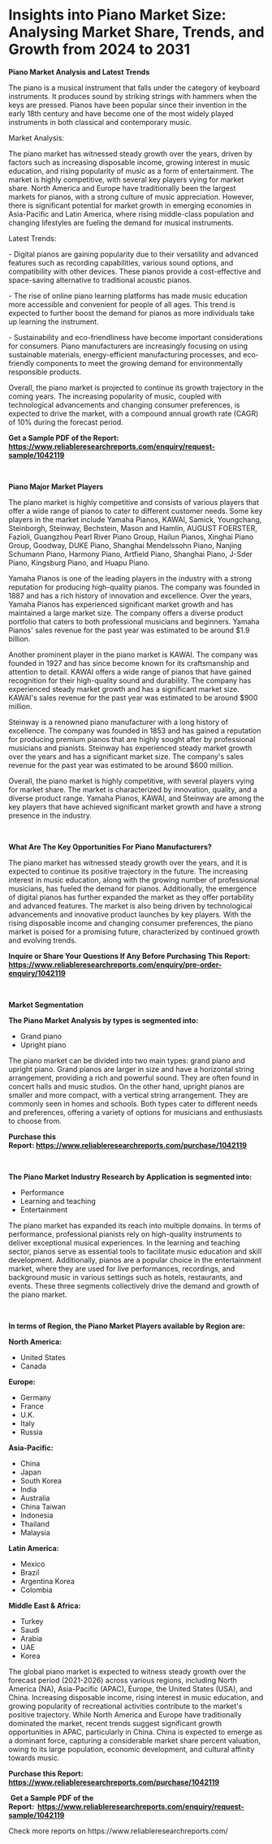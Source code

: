 <p><h1>Insights into Piano Market Size: Analysing Market Share, Trends, and Growth from 2024 to 2031</h1></p><p><strong>Piano Market Analysis and Latest Trends</strong></p>
<p><p>The piano is a musical instrument that falls under the category of keyboard instruments. It produces sound by striking strings with hammers when the keys are pressed. Pianos have been popular since their invention in the early 18th century and have become one of the most widely played instruments in both classical and contemporary music.</p><p>Market Analysis:</p><p>The piano market has witnessed steady growth over the years, driven by factors such as increasing disposable income, growing interest in music education, and rising popularity of music as a form of entertainment. The market is highly competitive, with several key players vying for market share. North America and Europe have traditionally been the largest markets for pianos, with a strong culture of music appreciation. However, there is significant potential for market growth in emerging economies in Asia-Pacific and Latin America, where rising middle-class population and changing lifestyles are fueling the demand for musical instruments.</p><p>Latest Trends:</p><p>- Digital pianos are gaining popularity due to their versatility and advanced features such as recording capabilities, various sound options, and compatibility with other devices. These pianos provide a cost-effective and space-saving alternative to traditional acoustic pianos.</p><p>- The rise of online piano learning platforms has made music education more accessible and convenient for people of all ages. This trend is expected to further boost the demand for pianos as more individuals take up learning the instrument.</p><p>- Sustainability and eco-friendliness have become important considerations for consumers. Piano manufacturers are increasingly focusing on using sustainable materials, energy-efficient manufacturing processes, and eco-friendly components to meet the growing demand for environmentally responsible products.</p><p>Overall, the piano market is projected to continue its growth trajectory in the coming years. The increasing popularity of music, coupled with technological advancements and changing consumer preferences, is expected to drive the market, with a compound annual growth rate (CAGR) of 10% during the forecast period.</p></p>
<p><strong>Get a Sample PDF of the Report:&nbsp; <a href="https://www.reliableresearchreports.com/enquiry/request-sample/1042119">https://www.reliableresearchreports.com/enquiry/request-sample/1042119</a></strong></p>
<p>&nbsp;</p>
<p><strong>Piano Major Market Players</strong></p>
<p><p>The piano market is highly competitive and consists of various players that offer a wide range of pianos to cater to different customer needs. Some key players in the market include Yamaha Pianos, KAWAI, Samick, Youngchang, Steinborgh, Steinway, Bechstein, Mason and Hamlin, AUGUST FOERSTER, Fazioli, Guangzhou Pearl River Piano Group, Hailun Pianos, Xinghai Piano Group, Goodway, DUKE Piano, Shanghai Mendelssohn Piano, Nanjing Schumann Piano, Harmony Piano, Artfield Piano, Shanghai Piano, J-Sder Piano, Kingsburg Piano, and Huapu Piano.</p><p>Yamaha Pianos is one of the leading players in the industry with a strong reputation for producing high-quality pianos. The company was founded in 1887 and has a rich history of innovation and excellence. Over the years, Yamaha Pianos has experienced significant market growth and has maintained a large market size. The company offers a diverse product portfolio that caters to both professional musicians and beginners. Yamaha Pianos' sales revenue for the past year was estimated to be around $1.9 billion.</p><p>Another prominent player in the piano market is KAWAI. The company was founded in 1927 and has since become known for its craftsmanship and attention to detail. KAWAI offers a wide range of pianos that have gained recognition for their high-quality sound and durability. The company has experienced steady market growth and has a significant market size. KAWAI's sales revenue for the past year was estimated to be around $900 million.</p><p>Steinway is a renowned piano manufacturer with a long history of excellence. The company was founded in 1853 and has gained a reputation for producing premium pianos that are highly sought after by professional musicians and pianists. Steinway has experienced steady market growth over the years and has a significant market size. The company's sales revenue for the past year was estimated to be around $600 million.</p><p>Overall, the piano market is highly competitive, with several players vying for market share. The market is characterized by innovation, quality, and a diverse product range. Yamaha Pianos, KAWAI, and Steinway are among the key players that have achieved significant market growth and have a strong presence in the industry.</p></p>
<p>&nbsp;</p>
<p><strong>What Are The Key Opportunities For Piano Manufacturers?</strong></p>
<p><p>The piano market has witnessed steady growth over the years, and it is expected to continue its positive trajectory in the future. The increasing interest in music education, along with the growing number of professional musicians, has fueled the demand for pianos. Additionally, the emergence of digital pianos has further expanded the market as they offer portability and advanced features. The market is also being driven by technological advancements and innovative product launches by key players. With the rising disposable income and changing consumer preferences, the piano market is poised for a promising future, characterized by continued growth and evolving trends.</p></p>
<p><strong>Inquire or Share Your Questions If Any Before Purchasing This Report: <a href="https://www.reliableresearchreports.com/enquiry/pre-order-enquiry/1042119">https://www.reliableresearchreports.com/enquiry/pre-order-enquiry/1042119</a></strong></p>
<p>&nbsp;</p>
<p><strong>Market Segmentation</strong></p>
<p><strong>The Piano Market Analysis by types is segmented into:</strong></p>
<p><ul><li>Grand piano</li><li>Upright piano</li></ul></p>
<p><p>The piano market can be divided into two main types: grand piano and upright piano. Grand pianos are larger in size and have a horizontal string arrangement, providing a rich and powerful sound. They are often found in concert halls and music studios. On the other hand, upright pianos are smaller and more compact, with a vertical string arrangement. They are commonly seen in homes and schools. Both types cater to different needs and preferences, offering a variety of options for musicians and enthusiasts to choose from.</p></p>
<p><strong>Purchase this Report:&nbsp;<a href="https://www.reliableresearchreports.com/purchase/1042119">https://www.reliableresearchreports.com/purchase/1042119</a></strong></p>
<p>&nbsp;</p>
<p><strong>The Piano Market Industry Research by Application is segmented into:</strong></p>
<p><ul><li>Performance</li><li>Learning and teaching</li><li>Entertainment</li></ul></p>
<p><p>The piano market has expanded its reach into multiple domains. In terms of performance, professional pianists rely on high-quality instruments to deliver exceptional musical experiences. In the learning and teaching sector, pianos serve as essential tools to facilitate music education and skill development. Additionally, pianos are a popular choice in the entertainment market, where they are used for live performances, recordings, and background music in various settings such as hotels, restaurants, and events. These three segments collectively drive the demand and growth of the piano market.</p></p>
<p>&nbsp;</p>
<p><strong>In terms of Region, the Piano Market Players available by Region are:</strong></p>
<p>
    <p> <strong> North America: </strong>
        <ul>
            <li>United States</li>
            <li>Canada</li>
        </ul>
        </p> 
    <p> <strong> Europe: </strong>
        <ul>
            <li>Germany</li>
            <li>France</li>
            <li>U.K.</li>
            <li>Italy</li>
            <li>Russia</li>
        </ul>
        </p> 
    <p> <strong> Asia-Pacific: </strong>
        <ul>
            <li>China</li>
            <li>Japan</li>
            <li>South Korea</li>
            <li>India</li>
            <li>Australia</li>
            <li>China Taiwan</li>
            <li>Indonesia</li>
            <li>Thailand</li>
            <li>Malaysia</li>
        </ul>
        </p> 
    <p> <strong> Latin America: </strong>
        <ul>
            <li>Mexico</li>
            <li>Brazil</li>
            <li>Argentina Korea</li>
            <li>Colombia</li>
        </ul>
        </p> 
    <p> <strong> Middle East & Africa: </strong>
        <ul>
            <li>Turkey</li>
            <li>Saudi</li>
            <li>Arabia</li>
            <li>UAE</li>
            <li>Korea</li>
        </ul>
    </p>
    </p>
<p><p>The global piano market is expected to witness steady growth over the forecast period (2021-2026) across various regions, including North America (NA), Asia-Pacific (APAC), Europe, the United States (USA), and China. Increasing disposable income, rising interest in music education, and growing popularity of recreational activities contribute to the market's positive trajectory. While North America and Europe have traditionally dominated the market, recent trends suggest significant growth opportunities in APAC, particularly in China. China is expected to emerge as a dominant force, capturing a considerable market share percent valuation, owing to its large population, economic development, and cultural affinity towards music.</p></p>
<p><strong>Purchase this Report: <a href="https://www.reliableresearchreports.com/purchase/1042119">https://www.reliableresearchreports.com/purchase/1042119</a></strong></p>
<p>&nbsp;<strong>Get a Sample PDF of the Report:&nbsp;&nbsp;<a href="https://www.reliableresearchreports.com/enquiry/request-sample/1042119">https://www.reliableresearchreports.com/enquiry/request-sample/1042119</a></strong></p>
<p><strong></strong></p>
<p>Check more reports on https://www.reliableresearchreports.com/</p>